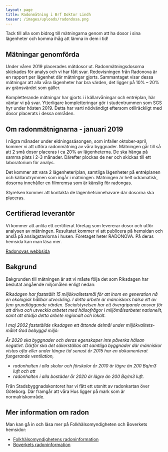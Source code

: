 ```yaml
---
layout: page
title: Radonmätning i Brf Doktor Lindh
teaser: /images/uploads/radondosa.png
---
```

Tack till alla som bidrog till mätningarna genom att ha dosor i sina lägenheter och komma ihåg att lämna in dem i tid!

## Mätningar genomförda

Under våren 2019 placerades mätdosor ut. Radonmätningsdosorna skickades för analys och vi har fått svar. Redovisningen från Radonova är en rapport per lägenhet där mätningar gjorts. Sammantaget visar dessa mätningar att alla våra lägenheter har bra värden, det ligger på 10% – 20% av gränsvärdet som gäller.

Kompletterande mätningar har gjorts i i källarvåningar och entréplan, här väntar vi på svar. Ytterligare kompletteringar gör i studentrummen som SGS hyr under hösten 2019. Detta har varti nödvändigt eftersom otillräckligt med dosor placerats i dessa områden. 

## Om radonmätnignarna - januari 2019

I några månader under eldningssäsongen, som infaller oktober-april, kommer vi att utföra radonmätning av våra byggnader. Mätningen går till så att 2 små dosor placeras i ca 20% av lägenheterna. De ska hänga på samma plats i 2-3 månader. Därefter plockas de ner och skickas till ett laboratorium för analys.

Det kommer att vara 2 lägenheter/plan, samtliga lägenheter på entréplanen och källarutrymmen som ingår i mätningen. Mätningen är helt odramatisk, dosorna innehåller en filmremsa som är känslig för radongas.

Styrelsen kommer att kontakta de lägenhetsinnehavare där dosorna ska placeras.

## Certifierad leverantör

Vi kommer att anlita ett certifierat företag som levererar dosor och utför analysen av mätningen. Resultatet kommer vi att publicera på hemsidan och anslå på anslagstavlorna i husen. Företaget heter RADONOVA. På deras hemsida kan man läsa mer. 

[Radonovas webbsida](https://radonova.se/)

## Bakgrund

Bakgrunden till mätningen är att vi måste följa det som Riksdagen har beslutat angående miljömålen enligt nedan:

_Riksdagen har fastställt 15 miljökvalitetsmål för att inom en generation nå en ekologisk hållbar utveckling. I detta arbete är människors hälsa ett av fem grundläggande värden. Socialstyrelsen har ett övergripande ansvar för att driva och utveckla arbetet med hälsofrågor i miljömålsarbetet nationellt, samt att stödja detta arbete regionalt och lokalt._

_I maj 2002 fastställde riksdagen ett åttonde delmål under miljökvalitets- målet God bebyggd miljö:_

_År 2020 ska byggnader och deras egenskaper inte påverka hälsan negativt. Därför ska det säkerställas att samtliga byggnader där människor vistas ofta eller under längre tid senast år 2015 har en dokumenterat fungerande ventilation,_

* _radonhalten i alla skolor och förskolor år 2010 är lägre än 200 Bq/m3 luft och att_
* _radonhalten i alla bostäder år 2020 är lägre än 200 Bq/m3 luft._

Från Stadsbyggnadskontoret har vi fått ett utsnitt av radonkartan över Göteborg. Där framgår att våra Hus ligger på mark som är normalriskområde.

## Mer information om radon

Man kan gå in och läsa mer på Folkhälsomyndigheten och Boverkets hemsidor:

* [Folkhälsomyndighetens radoninformation ](https://www.folkhalsomyndigheten.se/publicerat-material/publikationsarkiv/r/radon-i-inomhusluft/)
* [Boverkets radoninformation](https://www.boverket.se/sv/byggande/halsa-och-inomhusmiljo/radon/)
